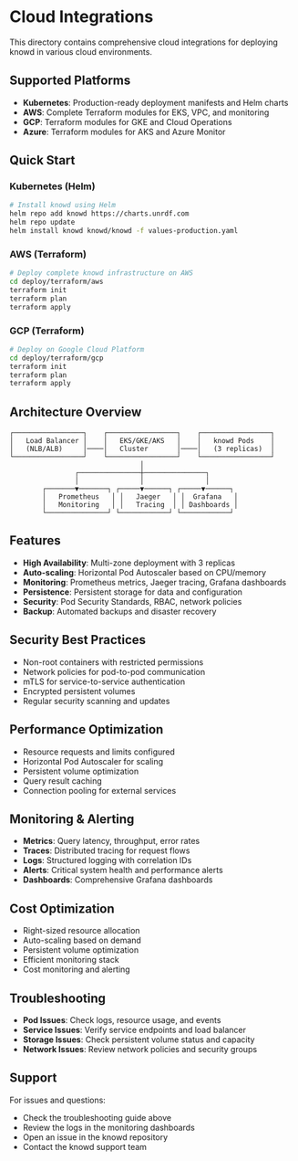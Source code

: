 # Cloud Integrations

This directory contains comprehensive cloud integrations for deploying knowd in various cloud environments.

## Supported Platforms

- **Kubernetes**: Production-ready deployment manifests and Helm charts
- **AWS**: Complete Terraform modules for EKS, VPC, and monitoring
- **GCP**: Terraform modules for GKE and Cloud Operations
- **Azure**: Terraform modules for AKS and Azure Monitor

## Quick Start

### Kubernetes (Helm)

```bash
# Install knowd using Helm
helm repo add knowd https://charts.unrdf.com
helm repo update
helm install knowd knowd/knowd -f values-production.yaml
```

### AWS (Terraform)

```bash
# Deploy complete knowd infrastructure on AWS
cd deploy/terraform/aws
terraform init
terraform plan
terraform apply
```

### GCP (Terraform)

```bash
# Deploy on Google Cloud Platform
cd deploy/terraform/gcp
terraform init
terraform plan
terraform apply
```

## Architecture Overview

```
┌─────────────────┐    ┌─────────────────┐    ┌─────────────────┐
│   Load Balancer │    │   EKS/GKE/AKS   │    │   knowd Pods    │
│   (NLB/ALB)     │────│   Cluster       │────│   (3 replicas)  │
└─────────────────┘    └─────────────────┘    └─────────────────┘
                                │
                ┌───────────────┼───────────────┐
                │               │               │
        ┌───────▼───────┐ ┌─────▼──────┐ ┌─────▼──────┐
        │   Prometheus   │ │   Jaeger   │ │  Grafana   │
        │   Monitoring   │ │   Tracing  │ │ Dashboards │
        └───────────────┘ └────────────┘ └────────────┘
```

## Features

- **High Availability**: Multi-zone deployment with 3 replicas
- **Auto-scaling**: Horizontal Pod Autoscaler based on CPU/memory
- **Monitoring**: Prometheus metrics, Jaeger tracing, Grafana dashboards
- **Persistence**: Persistent storage for data and configuration
- **Security**: Pod Security Standards, RBAC, network policies
- **Backup**: Automated backups and disaster recovery

## Security Best Practices

- Non-root containers with restricted permissions
- Network policies for pod-to-pod communication
- mTLS for service-to-service authentication
- Encrypted persistent volumes
- Regular security scanning and updates

## Performance Optimization

- Resource requests and limits configured
- Horizontal Pod Autoscaler for scaling
- Persistent volume optimization
- Query result caching
- Connection pooling for external services

## Monitoring & Alerting

- **Metrics**: Query latency, throughput, error rates
- **Traces**: Distributed tracing for request flows
- **Logs**: Structured logging with correlation IDs
- **Alerts**: Critical system health and performance alerts
- **Dashboards**: Comprehensive Grafana dashboards

## Cost Optimization

- Right-sized resource allocation
- Auto-scaling based on demand
- Persistent volume optimization
- Efficient monitoring stack
- Cost monitoring and alerting

## Troubleshooting

- **Pod Issues**: Check logs, resource usage, and events
- **Service Issues**: Verify service endpoints and load balancer
- **Storage Issues**: Check persistent volume status and capacity
- **Network Issues**: Review network policies and security groups

## Support

For issues and questions:
- Check the troubleshooting guide above
- Review the logs in the monitoring dashboards
- Open an issue in the knowd repository
- Contact the knowd support team

